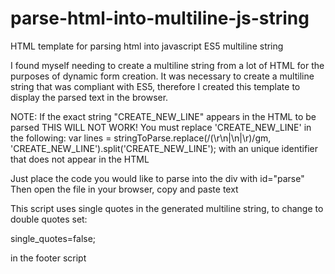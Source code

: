 # parse-html-into-multiline-js-string
HTML template for parsing html into javascript ES5 multiline string

I found myself needing to create a multiline string from a lot of HTML for the purposes of dynamic
form creation. It was necessary to create a multiline string that was compliant with ES5,
therefore I created this template to display the parsed text in the browser.

NOTE: If the exact string "CREATE_NEW_LINE" appears in the HTML to be parsed THIS WILL NOT WORK!
      You must replace 'CREATE_NEW_LINE' in the following:
        var lines = stringToParse.replace(/(\r\n|\n|\r)/gm, 'CREATE_NEW_LINE').split('CREATE_NEW_LINE');
      with an unique identifier that does not appear in the HTML

Just place the code you would like to parse into the div with id="parse"
Then open the file in your browser, copy and paste text

This script uses single quotes in the generated multiline string, 
to change to double quotes set:

  single_quotes=false;

in the footer script
